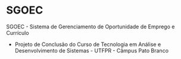 # SGOEC
SGOEC - Sistema de Gerenciamento de Oportunidade de Emprego e Currículo
* Projeto de Conclusão do Curso de Tecnologia em Análise e Desenvolvimento de Sistemas - UTFPR - Câmpus Pato Branco
